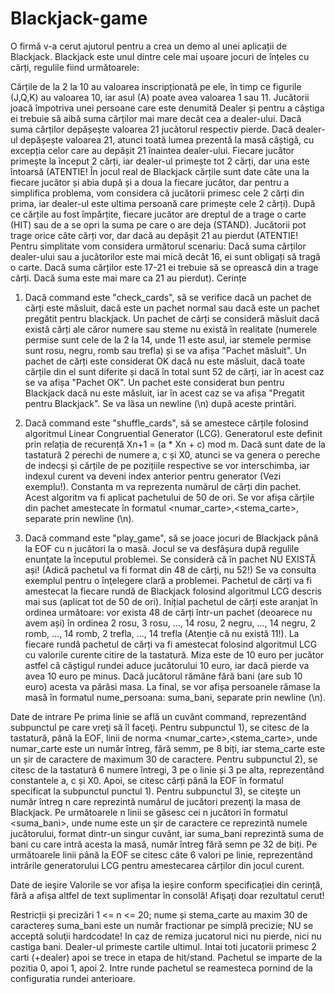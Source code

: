 # Blackjack-game

O firmă v-a cerut ajutorul pentru a crea un demo al unei aplicații de Blackjack. Blackjack este unul dintre cele mai ușoare jocuri de înțeles cu cărți, regulile fiind următoarele:

Cărțile de la 2 la 10 au valoarea inscripționată pe ele, în timp ce figurile (J,Q,K) au valoarea 10, iar asul (A) poate avea valoarea 1 sau 11.
Jucătorii joacă împotriva unei persoane care este denumită Dealer și pentru a câștiga ei trebuie să aibă suma cărților mai mare decât cea a dealer-ului. Dacă suma cărților depășește valoarea 21 jucătorul respectiv pierde. Dacă dealer-ul depășește valoarea 21, atunci toată lumea prezentă la masă câștigă, cu excepția celor care au depășit 21 înaintea dealer-ului.
Fiecare jucător primește la început 2 cărți, iar dealer-ul primește tot 2 cărți, dar una este întoarsă (ATENTIE! În jocul real de Blackjack cărțile sunt date câte una la fiecare jucător și abia după și a doua la fiecare jucător, dar pentru a simplifica problema, vom considera că jucătorii primesc cele 2 cărți din prima, iar dealer-ul este ultima persoană care primește cele 2 cărți).
După ce cărțile au fost împărțite, fiecare jucător are dreptul de a trage o carte (HIT) sau de a se opri la suma pe care o are deja (STAND). Jucătorii pot trage orice câte cărți vor, dar dacă au depășit 21 au pierdut (ATENTIE! Pentru simplitate vom considera următorul scenariu: Dacă suma cărților dealer-ului sau a jucătorilor este mai mică decât 16, ei sunt obligați să tragă o carte. Dacă suma cărților este 17-21 ei trebuie să se oprească din a trage cărți. Dacă suma este mai mare ca 21 au pierdut).
Cerințe
1) Dacă command este "check_cards", să se verifice dacă un pachet de cărți este măsluit, dacă este un pachet normal sau dacă este un pachet pregătit pentru blackjack. Un pachet de cărți se consideră măsluit dacă există cărți ale căror numere sau steme nu există în realitate (numerele permise sunt cele de la 2 la 14, unde 11 este asul, iar stemele permise sunt rosu, negru, romb sau trefla) și se va afișa "Pachet măsluit". Un pachet de cărți este considerat OK dacă nu este măsluit, dacă toate cărțile din el sunt diferite și dacă în total sunt 52 de cărți, iar în acest caz se va afișa "Pachet OK". Un pachet este considerat bun pentru Blackjack dacă nu este măsluit, iar în acest caz se va afișa "Pregatit pentru Blackjack". Se va lăsa un newline (\n) după aceste printări.

2) Dacă command este "shuffle_cards", să se amestece cărțile folosind algoritmul Linear Congruential Generator (LCG). Generatorul este definit prin relația de recurență Xn+1 = (a * Xn + c) mod m. Dacă sunt date de la tastatură 2 perechi de numere a, c și X0, atunci se va genera o pereche de indecși și cărțile de pe pozițiile respective se vor interschimba, iar indexul curent va deveni index anterior pentru generator (Vezi exemplu!). Constanta m va reprezenta numărul de cărți din pachet. Acest algoritm va fi aplicat pachetului de 50 de ori. Se vor afișa cărțile din pachet amestecate în formatul <numar_carte>,<stema_carte>, separate prin newline (\n).

3) Dacă command este "play_game", să se joace jocuri de Blackjack până la EOF cu n jucători la o masă. Jocul se va desfăşura după regulile enunţate la începutul problemei. Se consideră că în pachet NU EXISTĂ ași! (Adică pachetul va fi format din 48 de cărți, nu 52!) Se va consulta exemplul pentru o înţelegere clară a problemei. Pachetul de cărți va fi amestecat la fiecare rundă de Blackjack folosind algoritmul LCG descris mai sus (aplicat tot de 50 de ori). Inițial pachetul de cărți este aranjat în ordinea următoare: vor exista 48 de cărți într-un pachet (deoarece nu avem ași) în ordinea 2 rosu, 3 rosu, ..., 14 rosu, 2 negru, ..., 14 negru, 2 romb, ..., 14 romb, 2 trefla, ..., 14 trefla (Atenție că nu există 11!). La fiecare rundă pachetul de cărți va fi amestecat folosind algoritmul LCG cu valorile curente citire de la tastatură. Miza este de 10 euro per jucător astfel că câștigul rundei aduce jucătorului 10 euro, iar dacă pierde va avea 10 euro pe minus. Dacă jucătorul rămâne fără bani (are sub 10 euro) acesta va părăsi masa. La final, se vor afișa persoanele rămase la masă în formatul nume_persoana: suma_bani, separate prin newline (\n).

Date de intrare
Pe prima linie se află un cuvânt command, reprezentând subpunctul pe care vreţi să îl faceţi. Pentru subpunctul 1), se citesc de la tastatură, până la EOF, linii de norma <numar_carte>,<stema_carte>, unde numar_carte este un număr întreg, fără semm, pe 8 biți, iar stema_carte este un șir de caractere de maximum 30 de caractere. Pentru subpunctul 2), se citesc de la tastatură 6 numere întregi, 3 pe o linie și 3 pe alta, reprezentând constantele a, c și X0. Apoi, se citesc cărți până la EOF în formatul specificat la subpunctul punctul 1). Pentru subpunctul 3), se citeşte un număr întreg n care reprezintă numărul de jucători prezenţi la masa de Blackjack. Pe următoarele n linii se găsesc cei n jucători în formatul <nume> <suma_bani>, unde nume este un şir de caractere ce reprezintă numele jucătorului, format dintr-un singur cuvânt, iar suma_bani reprezintă suma de bani cu care intră acesta la masă, număr întreg fără semn pe 32 de biți. Pe următoarele linii până la EOF se citesc câte 6 valori pe linie, reprezentând intrările generatorului LCG pentru amestecarea cărților din jocul curent.

Date de ieşire
Valorile se vor afișa la ieșire conform specificației din cerință, fără a afişa altfel de text suplimentar în consolă! Afişaţi doar rezultatul cerut!


Restricții și precizări
1 <= n <= 20;
nume și stema_carte au maxim 30 de caractereș
suma_bani este un număr fractionar pe simplă precizie;
NU se acceptă soluţii hardcodate!
In caz de remiza jucatorul nici nu pierde, nici nu castiga bani. 
Dealer-ul primeste cartile ultimul.
Intai toti jucatorii primesc 2 carti (+dealer) apoi se trece in etapa de hit/stand.
Pachetul se imparte de la pozitia 0, apoi 1, apoi 2.
Intre runde pachetul se reamesteca pornind de la configuratia rundei anterioare. 
